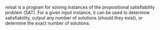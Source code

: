relsat is a program for solving instances of the propositional satisfiability problem (SAT). For a given input instance, it can be used to determine satisfiability, output any number of solutions (should they exist), or determine the exact number of solutions.
